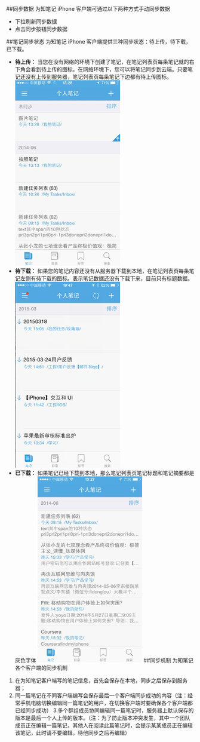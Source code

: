 
##同步数据
为知笔记 iPhone 客户端可通过以下两种方式手动同步数据
+ 下拉刷新同步数据
+ 点击同步按钮同步数据


##笔记同步状态
为知笔记 iPhone 客户端提供三种同步状态：待上传，待下载，已下载。

+ **待上传：** 当您在没有网络的环境下创建了笔记，在笔记列表页每条笔记就的右下角会看到待上传的图标。在网络环境下，您可以将笔记同步到云端。只要笔记还没有上传到服务器，笔记列表页每条笔记下边都有待上传图标。
    ![I20](img/I20.jpg)
+ **待下载：** 如果您的笔记内容还没有从服务器下载到本地，在笔记列表页每条笔记左侧有待下载的图标。表示笔记数据还没有下载下来，目前只有标题数据。
    ![I21](img/I21.jpg)
+ **已下载：** 如果笔记已经下载到本地，那么笔记列表页笔记标题和笔记摘要都是灰色字体
    ![I22](img/I22.jpg)
##同步机制
为知笔记各个客户端的同步机制
1. 在为知笔记客户端写的笔记信息，首先会保存在本地，同步之后保存到服务器；
2. 同一篇笔记在不同客户端编写会保存最后一个客户端同步成功的内容（注：经常手机电脑切换编辑同一篇笔记的用户，在切换客户端时要确保各个客户端都已经同步成功）
3.多个群组成员协同编辑同一篇笔记时，服务器上默认保存的版本是最后一个人上传的版本。（注：为了防止版本冲突发生，其中一个团队成员正在编辑一篇笔记，其他人在阅读此篇笔记时，会提示某某成员正在编辑该笔记，此时请不要编辑，待他同步之后再编辑）


